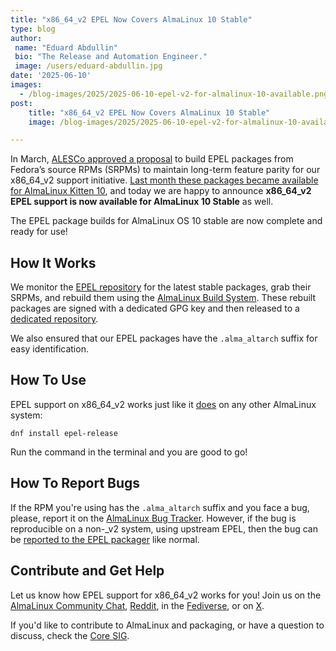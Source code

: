 ```yaml
---
title: "x86_64_v2 EPEL Now Covers AlmaLinux 10 Stable"
type: blog
author:
 name: "Eduard Abdullin"
 bio: "The Release and Automation Engineer."
 image: /users/eduard-abdullin.jpg
date: '2025-06-10'
images:
  - /blog-images/2025/2025-06-10-epel-v2-for-almalinux-10-available.png
post:
    title: "x86_64_v2 EPEL Now Covers AlmaLinux 10 Stable"
    image: /blog-images/2025/2025-06-10-epel-v2-for-almalinux-10-available.png

---
```


In March, [ALESCo approved a proposal](https://github.com/AlmaLinux/ALESCo/blob/master/rfcs/0001-build-fedora-epel-for-almalinux-and-almalinux-kitten-x86_64_v2.md) to build EPEL packages from Fedora’s source RPMs (SRPMs) to maintain long-term feature parity for our x86_64_v2 support initiative. [Last month these packages became available for AlmaLinux Kitten 10](https://almalinux.org/blog/2025-05-13-epel-10-kitten-v2/), and today we are happy to announce **x86_64_v2 EPEL support is now available for AlmaLinux 10 Stable** as well.

The EPEL package builds for AlmaLinux OS 10 stable are now complete and ready for use!

## How It Works

We monitor the [EPEL repository](https://dl.fedoraproject.org/pub/epel/10/Everything/source/tree/) for the latest stable packages, grab their SRPMs, and rebuild them using the [AlmaLinux Build System](https://build.almalinux.org/). These rebuilt packages are signed with a dedicated GPG key and then released to a [dedicated repository](https://epel.repo.almalinux.org). 

We also ensured that our EPEL packages have the `.alma_altarch` suffix for easy identification. 

## How To Use

EPEL support on x86_64_v2 works just like it [does](https://wiki.almalinux.org/repos/Extras.html#epel) on any other AlmaLinux system:

```
dnf install epel-release
```

Run the command in the terminal and you are good to go! 

## How To Report Bugs

If the RPM you're using has the `.alma_altarch` suffix and you face a bug, please, report it on the [AlmaLinux Bug Tracker](https://bugs.almalinux.org/). However, if the bug is reproducible on a non-_v2 system, using upstream EPEL, then the bug can be [reported to the EPEL packager](https://fedoraproject.org/wiki/EPEL/FAQ#Where_can_I_find_help_or_report_issues?) like normal. 

## Contribute and Get Help

Let us know how EPEL support for x86_64_v2 works for you! Join us on the [AlmaLinux Community Chat](https://chat.almalinux.org), [Reddit](https://reddit.com/r/almalinux), in the [Fediverse](https://fosstodon.org/@almalinux), or on [X](https://x.com/almalinux).

If you'd like to contribute to AlmaLinux and packaging, or have a question to discuss, check the [Core SIG](https://wiki.almalinux.org/sigs/Core.html).